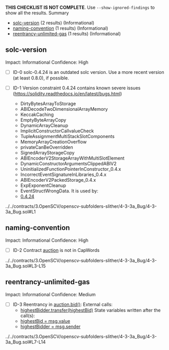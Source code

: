 **THIS CHECKLIST IS NOT COMPLETE**. Use `--show-ignored-findings` to show all the results.
Summary
 - [solc-version](#solc-version) (2 results) (Informational)
 - [naming-convention](#naming-convention) (1 results) (Informational)
 - [reentrancy-unlimited-gas](#reentrancy-unlimited-gas) (1 results) (Informational)
## solc-version
Impact: Informational
Confidence: High
 - [ ] ID-0
solc-0.4.24 is an outdated solc version. Use a more recent version (at least 0.8.0), if possible.

 - [ ] ID-1
Version constraint 0.4.24 contains known severe issues (https://solidity.readthedocs.io/en/latest/bugs.html)
	- DirtyBytesArrayToStorage
	- ABIDecodeTwoDimensionalArrayMemory
	- KeccakCaching
	- EmptyByteArrayCopy
	- DynamicArrayCleanup
	- ImplicitConstructorCallvalueCheck
	- TupleAssignmentMultiStackSlotComponents
	- MemoryArrayCreationOverflow
	- privateCanBeOverridden
	- SignedArrayStorageCopy
	- ABIEncoderV2StorageArrayWithMultiSlotElement
	- DynamicConstructorArgumentsClippedABIV2
	- UninitializedFunctionPointerInConstructor_0.4.x
	- IncorrectEventSignatureInLibraries_0.4.x
	- ABIEncoderV2PackedStorage_0.4.x
	- ExpExponentCleanup
	- EventStructWrongData.
It is used by:
	- [0.4.24](../../contracts/3.OpenSCV/openscv-subfolders-slither/4-3-3a_Bug/4-3-3a_Bug.sol#L1)

../../contracts/3.OpenSCV/openscv-subfolders-slither/4-3-3a_Bug/4-3-3a_Bug.sol#L1


## naming-convention
Impact: Informational
Confidence: High
 - [ ] ID-2
Contract [auction](../../contracts/3.OpenSCV/openscv-subfolders-slither/4-3-3a_Bug/4-3-3a_Bug.sol#L3-L15) is not in CapWords

../../contracts/3.OpenSCV/openscv-subfolders-slither/4-3-3a_Bug/4-3-3a_Bug.sol#L3-L15


## reentrancy-unlimited-gas
Impact: Informational
Confidence: Medium
 - [ ] ID-3
Reentrancy in [auction.bid()](../../contracts/3.OpenSCV/openscv-subfolders-slither/4-3-3a_Bug/4-3-3a_Bug.sol#L7-L14):
	External calls:
	- [highestBidder.transfer(highestBid)](../../contracts/3.OpenSCV/openscv-subfolders-slither/4-3-3a_Bug/4-3-3a_Bug.sol#L10)
	State variables written after the call(s):
	- [highestBid = msg.value](../../contracts/3.OpenSCV/openscv-subfolders-slither/4-3-3a_Bug/4-3-3a_Bug.sol#L13)
	- [highestBidder = msg.sender](../../contracts/3.OpenSCV/openscv-subfolders-slither/4-3-3a_Bug/4-3-3a_Bug.sol#L12)

../../contracts/3.OpenSCV/openscv-subfolders-slither/4-3-3a_Bug/4-3-3a_Bug.sol#L7-L14


